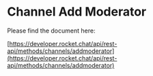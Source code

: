 # Channel Add Moderator

Please find the document here: 

[https://developer.rocket.chat/api/rest-api/methods/channels/addmoderator](https://developer.rocket.chat/api/rest-api/methods/channels/addmoderator)

